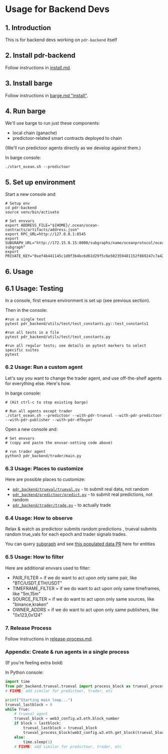 <!--
Copyright 2023 Ocean Protocol Foundation
SPDX-License-Identifier: Apache-2.0
-->

# Usage for Backend Devs

## 1. Introduction

This is for backend devs working on `pdr-backend` itself

## 2. Install pdr-backend

Follow instructions in [install.md](install.md).

## 3. Install barge

Follow instructions in [barge.md "install"](barge.md#install-barge).

## 4. Run barge

We'll use barge to run just these components:
- local chain (ganache)
- predictoor-related smart contracts deployed to chain

(We'll run predictoor agents directly as we develop against them.)

In barge console:
```console
./start_ocean.sh --predictoor
```

## 5. Set up environment

Start a new console and:
```
# Setup env
cd pdr-backend
source venv/bin/activate

# Set envvars
export ADDRESS_FILE="${HOME}/.ocean/ocean-contracts/artifacts/address.json"
export RPC_URL=http://127.0.0.1:8545
export SUBGRAPH_URL="http://172.15.0.15:8000/subgraphs/name/oceanprotocol/ocean-subgraph"
export PRIVATE_KEY="0xef4b441145c1d0f3b4bc6d61d29f5c6e502359481152f869247c7a4244d45209"
```

## 6. Usage


## 6.1 Usage: Testing

In a console, first ensure environment is set up (see previous section).

Then in the console:
```console
#run a single test
pytest pdr_backend/utils/test/test_constants.py::test_constants1

#run all tests in a file
pytest pdr_backend/utils/test/test_constants.py

#run all regular tests; see details on pytest markers to select specific suites
pytest
```

### 6.2 Usage: Run a custom agent

Let's say you want to change the trader agent, and use off-the-shelf agents for everything else. Here's how.

In barge console:
```console
# (Hit ctrl-c to stop existing barge)

# Run all agents except trader
./start_ocean.sh --predictoor --with-pdr-trueval --with-pdr-predictoor --with-pdr-publisher --with-pdr-dfbuyer
```

Open a new console and:
```console
# Set envvars
# (copy and paste the envvar-setting code above)

# run trader agent
python3 pdr_backend/trader/main.py
```

### 6.3 Usage: Places to customize

Here are possible places to customize:
- [`pdr_backend/trueval/trueval.py`](pdr_backend/trueval/trueval.py) - to submit real data, not random
- [`pdr_backend/predictoor/predict.py`](pdr_backend/predictoor/predict.py) - to submit real predictions, not random
- [`pdr_backend/trader/trade.py`](pdr_backend/trader/trade.py) - to actually trade


### 6.4 Usage: How to observe

Relax & watch as predictoor submits random predictions , trueval submits random true_vals for each epoch and trader signals trades.

You can query [subgraph](http://172.15.0.15:8000/subgraphs/name/oceanprotocol/ocean-subgraph/graphql) and see [this populated data PR](https://github.com/oceanprotocol/ocean-subgraph/pull/678) here for entities 


### 6.5 Usage: How to filter

Here are additional envvars used to filter:

- PAIR_FILTER = if we do want to act upon only same pair, like  "BTC/USDT,ETH/USDT"
- TIMEFRAME_FILTER = if we do want to act upon only same timeframes, like  "5m,15m"
- SOURCE_FILTER = if we do want to act upon only same sources, like  "binance,kraken"
- OWNER_ADDRS = if we do want to act upon only same publishers, like  "0x123,0x124"


### 7. Release Process

Follow instructions in [release-process.md](release-process.md).


### Appendix: Create & run agents in a single process

(If you're feeling extra bold)

In Python console:
```python
import time
from pdr_backend.trueval.trueval import process_block as trueval_process_block
# FIXME: add similar for predictoor, trader, etc

print("Starting main loop...")
trueval_lastblock = 0
while True:
    # trueval agent
    trueval_block = web3_config.w3.eth.block_number
    if block > lastblock:
        trueval_lastblock = trueval_block
        trueval_process_block(web3_config.w3.eth.get_block(trueval_block, full_transactions=False))
    else:
        time.sleep(1)
    # FIXME: add similar for predictoor, trader, etc
```




